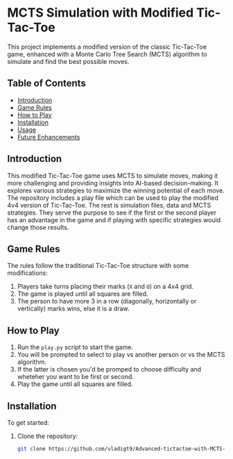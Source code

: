 # MCTS Simulation with Modified Tic-Tac-Toe

This project implements a modified version of the classic Tic-Tac-Toe game, enhanced with a Monte Carlo Tree Search (MCTS) algorithm to simulate and find the best possible moves.

## Table of Contents
- [Introduction](#introduction)
- [Game Rules](#game-rules)
- [How to Play](#how-to-play)
- [Installation](#installation)
- [Usage](#usage)
- [Future Enhancements](#future-enhancements)

## Introduction
This modified Tic-Tac-Toe game uses MCTS to simulate moves, making it more challenging and providing insights into AI-based decision-making. It explores various strategies to maximize the winning potential of each move.
The repository includes a play file which can be used to play the modified 4v4 version of Tic-Tac-Toe.
The rest is simulation files, data and MCTS strategies. They serve the purpose to see if the first or the second player has an advantage in the game and if playing with specific strategies would change those results.

## Game Rules
The rules follow the traditional Tic-Tac-Toe structure with some modifications:
1. Players take turns placing their marks (`X` and `O`) on a 4x4 grid.
2. The game is played until all squares are filled.
3. The person to have more 3 in a row (diagonally, horizontally or vertically) marks wins, else it is a draw.

## How to Play
1. Run the `play.py` script to start the game.
2. You will be prompted to select to play vs another person or vs the MCTS algorithm.
3. If the latter is chosen you'd be promped to choose difficulty and wheteher you want to be first or second.
4. Play the game until all squares are filled.

## Installation
To get started:
1. Clone the repository:
   ```bash
   git clone https://github.com/vladigt9/Advanced-tictactoe-with-MCTS-AI.git
